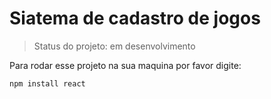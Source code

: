 <h1>Siatema de cadastro de jogos</h1>

>Status do projeto: em desenvolvimento

Para rodar esse projeto na sua maquina por favor digite:

```
npm install react
```
